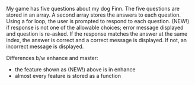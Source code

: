 My game has five questions about my dog Finn.
The five questions are stored in an array.
A second array stores the answers to each question.
Using a for loop, the user is prompted to respond to each question.
(NEW!) if response is not one of the allowable choices; error message displayed and question is re-asked.
If the response matches the answer at the same index, the answer is correct and a correct message is displayed.
If not, an incorrect message is displayed.

Differences b/w enhance and master:
- the feature shown as (NEW!) above is in enhance
- almost every feature is stored as a function
